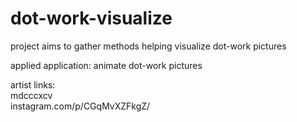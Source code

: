 # dot-work-visualize
project aims to gather methods helping visualize dot-work pictures

applied application: animate dot-work pictures

artist links: \
mdcccxcv \
instagram.com/p/CGqMvXZFkgZ/
